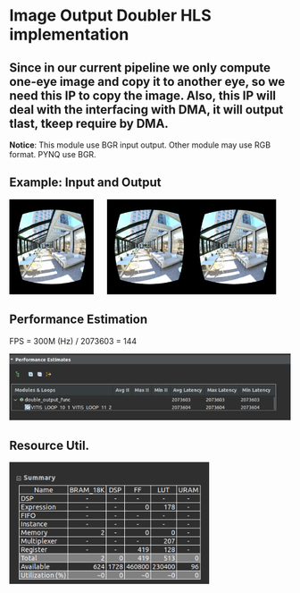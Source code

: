 # Image Output Doubler HLS implementation

## Since in our current pipeline we only compute one-eye image and copy it to another eye, so we need this IP to copy the image. Also, this IP will deal with the interfacing with DMA, it will output tlast, tkeep require by DMA.

**Notice**: This module use BGR input output. Other module may use RGB format. PYNQ use BGR.

## Example: Input and Output
<p float="left">
  <img src="images/middle_perspective_image_len_correction.png" alt="Input Image" style="width: 30%; margin-right: 20px;" />
  <img src="images/doubled_image.png" alt="Output Image" style="width: 60%;" />
</p>


## Performance Estimation

FPS = 300M (Hz) / 2073603 = 144

![Alt text](images/pe.png)

## Resource Util.
![Alt text](images/util.png)

